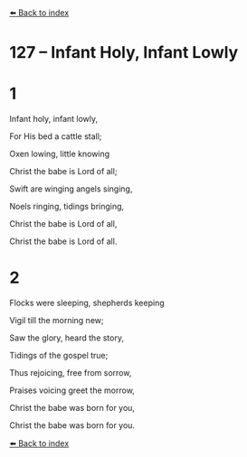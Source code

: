 [⬅️ Back to index](../README.md)

# 127 – Infant Holy, Infant Lowly





# 1

Infant holy, infant lowly,

For His bed a cattle stall;

Oxen lowing, little knowing

Christ the babe is Lord of all;

Swift are winging angels singing,

Noels ringing, tidings bringing,

Christ the babe is Lord of all,

Christ the babe is Lord of all.



# 2

Flocks were sleeping, shepherds keeping

Vigil till the morning new;

Saw the glory, heard the story,

Tidings of the gospel true;

Thus rejoicing, free from sorrow,

Praises voicing greet the morrow,

Christ the babe was born for you,

Christ the babe was born for you.

[⬅️ Back to index](../README.md)
